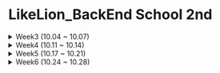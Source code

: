 # LikeLion_BackEnd School 2nd


<details><summary>  Week3 (10.04 ~ 10.07) </summary>

## 10 / 04 (Oct 4)
- Git, Git Hub, Source Tree
- Array
- 화폐 매수를 구하는 프로그램
- CodeUp
  - 1156 : 짝수와 홀수
  - 1161 : 홀수와 짝수 그리고 더하기
  - 1001 ~ 1010

## 10 / 05 (Oct 5)
- Intellij github
    + branch
    + git remote swap(main, master)
- Class 사용 이유
    + Constructor
    + calculator 구현
        
- Collection
    - List
        - ArrayList

- Dependency
- SOLID 원칙
- CodeUp (1011 ~ 1020)

## 10 / 06 (Oct 6)
- Collection
    - List
        - ArrayList
    - map
        - HashMap
    - set
        - HashSet
            
- File
    - Read
        - N Byte Read
        - Line Read
    - FileReader
    - BufferReader
- CodeUp (1021 ~ 1030)


## 10 / 07 (Oct 7)

  - 인구 이동 데이터 분석 프로젝트
    - 대용량 파일 읽기
    - Data analysis
    - 파일 생성 및 내용 작성
  - JavaScript 차트 작성
  - CodeUp (1031 ~ 1040)

</details>

<details><summary>  Week4 (10.11 ~ 10.14) </summary>

## 10 / 11 (Oct 11)
- AWS EC2
  - Docker install
  - MySql Docker로 띄우기
  - 3306 Port 열기

- DataBase(MySQL)
  - TABLE create, alter
  - Data Insert, Delete, Modify
  - Foreign Key, Primary Key
  - Auto Increment
 
 - CodeUp (1041 ~ 1050)
  

## 10 / 12 (Oct 12)
- DataBase (MySQL)
  - Data Insert
  - .sql script file create and load, insert
- File
  - 대용량 .csv File -> .sql File
- CodeUp (1051 ~ 1060)

## 10 / 13 (Oct 13)
- Algorithm
  - Bubble Sort
- DataBase
  - 대용량 파일 데이터 가공(파싱)
  - 데이터 Insert
- TDD
  - TDD방식의 이해
  - Test 하는방법
  
## 10 / 14 (Oct 14)
- Algorithm
  - Insertion Sort
- DataBase
  - SQL Query in Java
  - CRUD
  - Query
    - Count
    - Group By
    - Having
    - Order By
</details>

<details><summary>  Week5 (10.17 ~ 10.21) </summary>

## 10 / 17 (Oct 17)
- Algorithm
  - loop
- Java & Database
  - Mysql in docker & Java connection
    - DO, VO, DAO (Select, Insert)
  - Imformation security
    - Environment variables
  
## 10 / 18 (Oct 18)
- Algorithm
  - loop
  - Recursion Function
- Java & Database
  - method refactoring
  - Test
  - SOLID -> SRP
    - Separation of Concern
      - Abstract Class  
      - Interface 
      
## 10 / 19 (Oct 19)
- Algorithm
  - Stack & Stack implementation (Push, Pop)
- Java & Database
  - Separation of Concern
    - Interface
  - Factory
  - Singleton pattern
  - Spring
    - @Configuration, @Bean
    - Test
      - @ExtendWith, @ContextConfiguration, @Autowired
      
## 10 / 20 (Oct 20)
- Algorithm
  - Stack implementation (isEmpty, peek)
- Java & Database & Spring
  - deleteAll(), getCount() from Database(MySQL)
  - Drop vs Delete vs Truncate in MySQL TABLE
  - Exception Handling
    - Result Set is empty
  - Test in JUnit5
    - @BeforeEach, @Test, @After
    
## 10 / 21 (Oct 21)
- Algorithm
  - Stack Application in programmers
- Java & Database & Spring
  - repeat an exercise
    - Exception Handling
    - Test
    - Interface
    - refactoring
  - Strategy pattern
  
  </details>
  
  <details><summary>  Week6 (10.24 ~ 10.28) </summary>
  
  ## 10 / 24 (Oct 24)
  - Algorithm
    - DataStructure
      - Queue
      - Priority Queue
    - Programmers
      - k번째 수
      - 가장 큰 수
        -code: https://github.com/KimKiheon/LikeLion/tree/main/JavaStudy/src/Programmers/sort
  - Java
    - Toby Spring3
      - Strategy pattern apply
      - jdbcContextWithStrategy & DataSource, DI
      - Annonymous Class
      - Separate jdbcContext, -> UserDao depend on jdbcContext
      - Template Callback
      - jdbcTemplate
      - remove duplicates
          
  ## 10 / 25 (Oct 25)
  - Algorithm
    - Hash, Hash Table
    - Programmers
      - 완주하지 못한 선수(https://school.programmers.co.kr/learn/courses/30/lessons/42576)
        -code: https://github.com/KimKiheon/LikeLion/blob/main/JavaStudy/src/Programmers/hash/playerNoHash.java
  - Java
    - Toby Spring repeat
      - Separation of Connection ~ JdbcTemplate & Test (https://github.com/KimKiheon/Toby_Spring)
      - AnnonymousClass + Lambda
      
   ## 10 / 26 (Oct 26)
   - Algorithm
    - Hash
    - Programmers
      - 폰켓몬 (https://school.programmers.co.kr/learn/courses/30/lessons/1845)
        - code: https://github.com/KimKiheon/LikeLion/blob/main/JavaStudy/src/Programmers/hash/PhoneketmonWithoutHash.java
        
   - Java & Spring(boot)
    - Spring's feature
      - IoC(Inversion of Control)
      - DI(Dependency Injection)
        - constructor
        - field
        - setter
      - AoP
    - SpringBoot build
      - Maven
      - Gradle
    - Persistence
    - Rest API 
    - Mapping
      - @RestController
      - @RequestMapping(method<Get, Post, Delete, Put>)
      - @GetMapping
      - @Pathvariable
    - Test
      - Talend API Tester
      
  ## 10 / 27 (Oct 27)
  - Spring(boot)
    - Mapping
      - @RequestParam -> GetMethod
      - Path parameter
      - Query parameter
    - DTO(Data Transfer Object), VO(Value Object)
    - Post API
      - @RequestBody
        - body - JSON
    - Get vs Post
    - Put API -> Update
      - ResponseEntity
    - Delete API -> Delete
    - Swagger 3.0 version (https://velog.io/@wotj7687/Spring-Boot-Swagger-3.0.0-%EC%A0%81%EC%9A%A9)
      - SwaggerConfiguration
      - dependency
      - url: {Address}:{port}/swagger-ui/
      
  ## 10 / 28 (Oct 28)
  - Algorithm
    - Hash
    - Programmers
      - 전화번호 목록 (https://school.programmers.co.kr/learn/courses/30/lessons/42577)
        - code : https://github.com/KimKiheon/LikeLion/blob/main/JavaStudy/src/Programmers/hash/PhoneNumberList.java
  - Spring(Boot)
    - API Request in Swagger
    - Logging - Logback
    - ORM(Object Relational Maapping)
    - CRUD board API
    - Environment Variable
    - REST API URI design rules
      </details>
    
      
      
